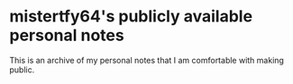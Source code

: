 # mistertfy64's publicly available personal notes
This is an archive of my personal notes that I am comfortable with making public.